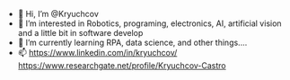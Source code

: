 - 👋 Hi, I’m @Kryuchcov
- 👀 I’m interested in Robotics, programing, electronics, AI, artificial vision and a little bit in software develop
- 🌱 I’m currently learning RPA, data science, and other things....
- 📫 https://www.linkedin.com/in/kryuchcov/ https://www.researchgate.net/profile/Kryuchcov-Castro

<!---
Kryuchcov/Kryuchcov is a ✨ special ✨ repository because its `README.md` (this file) appears on your GitHub profile.
You can click the Preview link to take a look at your changes.
--->
